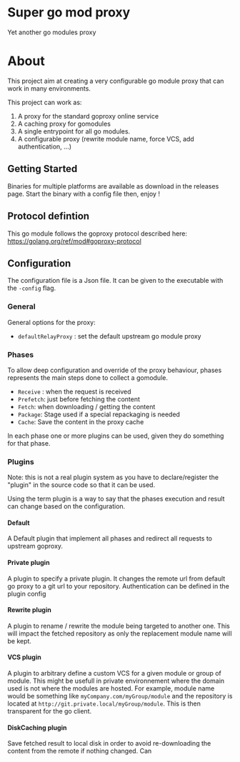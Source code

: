 # Super go mod proxy

Yet another go modules proxy

# About

This project aim at creating a very configurable go module proxy that can work in many environments.

This project can work as: 

1. A proxy for the standard goproxy online service
2. A caching proxy for gomodules
3. A single entrypoint for all go modules.    
4. A configurable proxy (rewrite module name, force VCS, add authentication, ...)

## Getting Started

Binaries for multiple platforms are available as download in the releases page. 
Start the binary with a config file then, enjoy ! 

## Protocol defintion

This go module follows the goproxy protocol described here: https://golang.org/ref/mod#goproxy-protocol

## Configuration

The configuration file is a Json file. It can be given to the executable with the `-config` flag. 

### General 

General options for the proxy:

* `defaultRelayProxy` : set the default upstream go module proxy

### Phases

To allow deep configuration and override of the proxy behaviour, phases represents the main
steps done to collect a gomodule.

* `Receive` : when the request is received
* `Prefetch`: just before fetching the content
* `Fetch`: when downloading / getting the content
* `Package`: Stage used if a special repackaging is needed
* `Cache`: Save the content in the proxy cache

In each phase one or more plugins can be used, given they do something for that phase.

### Plugins

Note: this is not a real plugin system as you have to declare/register the "plugin" in the source code so that it can be used.

Using the term plugin is a way to say that the phases execution and result can change based on the configuration. 

#### Default

A Default plugin that implement all phases and redirect all requests to upstream goproxy. 

#### Private plugin

A plugin to specify a private plugin. It changes the remote url from default go proxy to 
a git url to your repository. Authentication can be defined in the plugin config

#### Rewrite plugin 

A plugin to rename / rewrite the module being targeted to another one.
This will impact the fetched repository as only the replacement module name will be kept.

#### VCS plugin

A plugin to arbitrary define a custom VCS for a given module or group of module. 
This might be usefull in private environnement where the domain used is not where the modules are
hosted. For example, module name would be something like `myCompany.com/myGroup/module` and the repository is located at 
`http://git.private.local/myGroup/module`. This is then transparent for the go client. 

#### DiskCaching plugin

Save fetched result to local disk in order to avoid re-downloading the content from the remote if nothing changed. Can 